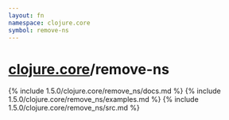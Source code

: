 ```yaml
---
layout: fn
namespace: clojure.core
symbol: remove-ns
---
```


# [clojure.core](../)/remove-ns

{% include 1.5.0/clojure.core/remove_ns/docs.md %}
{% include 1.5.0/clojure.core/remove_ns/examples.md %}
{% include 1.5.0/clojure.core/remove_ns/src.md %}

